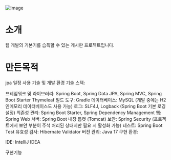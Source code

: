 
![image](https://github.com/choidaehan1/Jpa-Board-Project/assets/155132549/37bd5c68-368d-4ee8-b0da-db5d6c32fac1)

#  소개
웹 개발의 기본기를 습득할 수 있는 게시판 프로젝트입니다.
# 만든목적
jpa 
일정
사용 기술 및 개발 환경
기술 스택:

프레임워크 및 라이브러리: Spring Boot, Spring Data JPA, Spring MVC, Spring Boot Starter Thymeleaf
빌드 도구: Gradle
데이터베이스: MySQL (개발 중에는 H2 인메모리 데이터베이스도 사용 가능)
로그: SLF4J, Logback (Spring Boot 기본 로깅 설정)
의존성 관리: Spring Boot Starter, Spring Dependency Management
웹: Spring Web
서버: Spring Boot 내장 톰캣 (Tomcat)
보안: Spring Security (프로젝트에서 보안 부분이 주석 처리된 상태지만 필요 시 활성화 가능)
테스트: Spring Boot Test
유효성 검사: Hibernate Validator
버전 관리: Java 17
구현 환경:

IDE: IntelliJ IDEA


구현기능
